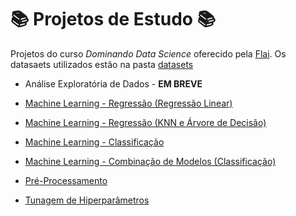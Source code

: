 # 📚 **Projetos de Estudo** 📚

Projetos do curso *Dominando Data Science* oferecido pela [Flai](https://www.instagram.com/flai.inteligencia.artificial/). Os datasaets utilizados estão na pasta [datasets](https://github.com/roberta-helena/projetos_estudo/tree/main/datasets)


* Análise Exploratória de Dados - **EM BREVE**
 
* [Machine Learning - Regressão (Regressão Linear)](https://github.com/roberta-helena/projetos_estudo/blob/main/Flai_2_ML_Regress%C3%A3o_(Regress%C3%A3o_Linear).ipynb)
 
* [Machine Learning - Regressão (KNN e Árvore de Decisão)](https://github.com/roberta-helena/projetos_estudo/blob/main/Flai_3_ML_Regress%C3%A3o_(KNN_e_%C3%81rvore_de_Decis%C3%A3o).ipynb)
 
* [Machine Learning - Classificação](https://github.com/roberta-helena/projetos_estudo/blob/main/Flai_4_ML_Classifica%C3%A7%C3%A3o.ipynb)
 
* [Machine Learning - Combinação de Modelos (Classificação)](https://github.com/roberta-helena/projetos_estudo/blob/main/Flai_5_ML_Combina%C3%A7%C3%A3o_de_Modelos_(Classifica%C3%A7%C3%A3o).ipynb)
 
* [Pré-Processamento](https://github.com/roberta-helena/projetos_estudo/blob/main/Flai_6_Pr%C3%A9_Processamento.ipynb)

* [Tunagem de Hiperparâmetros](https://github.com/roberta-helena/projetos_estudo/blob/main/Flai_7_Tunagem_de_Hiperpar%C3%A2metros.ipynb)
